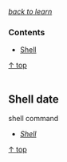 [*back to learn*](https://github.com/malw2020/learn#contents)<br>

### Contents

- [Shell](#shell-date)

[↑ top](#contents)
<br><br>


## Shell date

  shell command
- [*Shell*](https://github.com/malw2020/learn/tree/master/doc/shell)


[↑ top](#contents)
<br><br>


